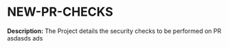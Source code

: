# NEW-PR-CHECKS
**Description:**
The Project details the security checks to be performed on PR
asdasds
ads
